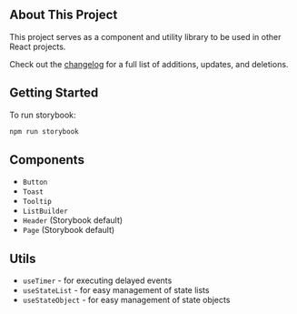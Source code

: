 ## About This Project

This project serves as a component and utility library to be used in other React projects.

Check out the [changelog](CHANGELOG.md) for a full list of additions, updates, and deletions.

## Getting Started

To run storybook:

```bash
npm run storybook
```

## Components

-   `Button`
-   `Toast`
-   `Tooltip`
-   `ListBuilder`
-   `Header` (Storybook default)
-   `Page` (Storybook default)

## Utils

-   `useTimer` - for executing delayed events
-   `useStateList` - for easy management of state lists
-   `useStateObject` - for easy management of state objects
